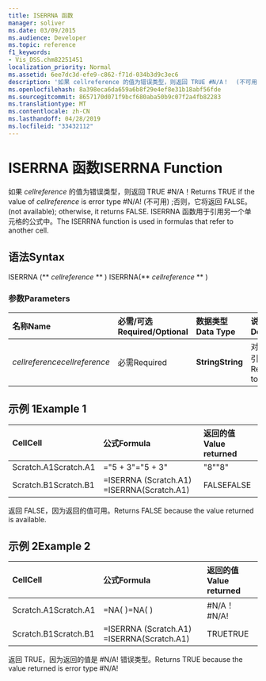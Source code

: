 ```yaml
---
title: ISERRNA 函数
manager: soliver
ms.date: 03/09/2015
ms.audience: Developer
ms.topic: reference
f1_keywords:
- Vis_DSS.chm82251451
localization_priority: Normal
ms.assetid: 6ee7dc3d-efe9-c862-f71d-034b3d9c3ec6
description: '如果 cellreference 的值为错误类型，则返回 TRUE #N/A！  (不可用) ;否则，它将返回 FALSE。 ISERRNA 函数用于引用另一个单元格的公式中。'
ms.openlocfilehash: 8a398eca6da659a6b8f29e4ef8e31b18abf56fde
ms.sourcegitcommit: 8657170d071f9bcf680aba50b9c07f2a4fb82283
ms.translationtype: MT
ms.contentlocale: zh-CN
ms.lasthandoff: 04/28/2019
ms.locfileid: "33432112"
---
```

# <a name="iserrna-function"></a><span data-ttu-id="ab96a-105">ISERRNA 函数</span><span class="sxs-lookup"><span data-stu-id="ab96a-105">ISERRNA Function</span></span>

<span data-ttu-id="ab96a-106">如果  _cellreference_ 的值为错误类型，则返回 TRUE #N/A！</span><span class="sxs-lookup"><span data-stu-id="ab96a-106">Returns TRUE if the value of  _cellreference_ is error type #N/A!</span></span> <span data-ttu-id="ab96a-107"> (不可用) ;否则，它将返回 FALSE。</span><span class="sxs-lookup"><span data-stu-id="ab96a-107">(not available); otherwise, it returns FALSE.</span></span> <span data-ttu-id="ab96a-108">ISERRNA 函数用于引用另一个单元格的公式中。</span><span class="sxs-lookup"><span data-stu-id="ab96a-108">The ISERRNA function is used in formulas that refer to another cell.</span></span> 
  
## <a name="syntax"></a><span data-ttu-id="ab96a-109">语法</span><span class="sxs-lookup"><span data-stu-id="ab96a-109">Syntax</span></span>

<span data-ttu-id="ab96a-110">ISERRNA (\*\* *cellreference* \*\* ) </span><span class="sxs-lookup"><span data-stu-id="ab96a-110">ISERRNA(\*\* *cellreference* \*\* )</span></span> 
  
### <a name="parameters"></a><span data-ttu-id="ab96a-111">参数</span><span class="sxs-lookup"><span data-stu-id="ab96a-111">Parameters</span></span>

|<span data-ttu-id="ab96a-112">**名称**</span><span class="sxs-lookup"><span data-stu-id="ab96a-112">**Name**</span></span>|<span data-ttu-id="ab96a-113">**必需/可选**</span><span class="sxs-lookup"><span data-stu-id="ab96a-113">**Required/Optional**</span></span>|<span data-ttu-id="ab96a-114">**数据类型**</span><span class="sxs-lookup"><span data-stu-id="ab96a-114">**Data Type**</span></span>|<span data-ttu-id="ab96a-115">**说明**</span><span class="sxs-lookup"><span data-stu-id="ab96a-115">**Description**</span></span>|
|:-----|:-----|:-----|:-----|
| <span data-ttu-id="ab96a-116">_cellreference_</span><span class="sxs-lookup"><span data-stu-id="ab96a-116">_cellreference_</span></span> <br/> |<span data-ttu-id="ab96a-117">必需</span><span class="sxs-lookup"><span data-stu-id="ab96a-117">Required</span></span>  <br/> |<span data-ttu-id="ab96a-118">**String**</span><span class="sxs-lookup"><span data-stu-id="ab96a-118">**String**</span></span> <br/> |<span data-ttu-id="ab96a-119">对单元格的引用。</span><span class="sxs-lookup"><span data-stu-id="ab96a-119">Reference to a cell.</span></span>  <br/> |
   
## <a name="example-1"></a><span data-ttu-id="ab96a-120">示例 1</span><span class="sxs-lookup"><span data-stu-id="ab96a-120">Example 1</span></span>

|<span data-ttu-id="ab96a-121">**Cell**</span><span class="sxs-lookup"><span data-stu-id="ab96a-121">**Cell**</span></span>|<span data-ttu-id="ab96a-122">**公式**</span><span class="sxs-lookup"><span data-stu-id="ab96a-122">**Formula**</span></span>|<span data-ttu-id="ab96a-123">**返回的值**</span><span class="sxs-lookup"><span data-stu-id="ab96a-123">**Value returned**</span></span>|
|:-----|:-----|:-----|
|<span data-ttu-id="ab96a-124">Scratch.A1</span><span class="sxs-lookup"><span data-stu-id="ab96a-124">Scratch.A1</span></span>  <br/> |<span data-ttu-id="ab96a-125">="5 + 3"</span><span class="sxs-lookup"><span data-stu-id="ab96a-125">="5 + 3"</span></span>  <br/> |<span data-ttu-id="ab96a-126">"8"</span><span class="sxs-lookup"><span data-stu-id="ab96a-126">"8"</span></span>  <br/> |
|<span data-ttu-id="ab96a-127">Scratch.B1</span><span class="sxs-lookup"><span data-stu-id="ab96a-127">Scratch.B1</span></span>  <br/> |<span data-ttu-id="ab96a-128">=ISERRNA (Scratch.A1) </span><span class="sxs-lookup"><span data-stu-id="ab96a-128">=ISERRNA(Scratch.A1)</span></span>  <br/> |<span data-ttu-id="ab96a-129">FALSE</span><span class="sxs-lookup"><span data-stu-id="ab96a-129">FALSE</span></span>  <br/> |
   
<span data-ttu-id="ab96a-130">返回 FALSE，因为返回的值可用。</span><span class="sxs-lookup"><span data-stu-id="ab96a-130">Returns FALSE because the value returned is available.</span></span>
  
## <a name="example-2"></a><span data-ttu-id="ab96a-131">示例 2</span><span class="sxs-lookup"><span data-stu-id="ab96a-131">Example 2</span></span>

|<span data-ttu-id="ab96a-132">**Cell**</span><span class="sxs-lookup"><span data-stu-id="ab96a-132">**Cell**</span></span>|<span data-ttu-id="ab96a-133">**公式**</span><span class="sxs-lookup"><span data-stu-id="ab96a-133">**Formula**</span></span>|<span data-ttu-id="ab96a-134">**返回的值**</span><span class="sxs-lookup"><span data-stu-id="ab96a-134">**Value returned**</span></span>|
|:-----|:-----|:-----|
|<span data-ttu-id="ab96a-135">Scratch.A1</span><span class="sxs-lookup"><span data-stu-id="ab96a-135">Scratch.A1</span></span>  <br/> |<span data-ttu-id="ab96a-136">=NA( )</span><span class="sxs-lookup"><span data-stu-id="ab96a-136">=NA( )</span></span>  <br/> |<span data-ttu-id="ab96a-137">#N/A！</span><span class="sxs-lookup"><span data-stu-id="ab96a-137">#N/A!</span></span>  <br/> |
|<span data-ttu-id="ab96a-138">Scratch.B1</span><span class="sxs-lookup"><span data-stu-id="ab96a-138">Scratch.B1</span></span>  <br/> |<span data-ttu-id="ab96a-139">=ISERRNA (Scratch.A1) </span><span class="sxs-lookup"><span data-stu-id="ab96a-139">=ISERRNA(Scratch.A1)</span></span>  <br/> |<span data-ttu-id="ab96a-140">TRUE</span><span class="sxs-lookup"><span data-stu-id="ab96a-140">TRUE</span></span>  <br/> |
   
<span data-ttu-id="ab96a-141">返回 TRUE，因为返回的值是 #N/A! 错误类型。</span><span class="sxs-lookup"><span data-stu-id="ab96a-141">Returns TRUE because the value returned is error type #N/A!</span></span>
  

